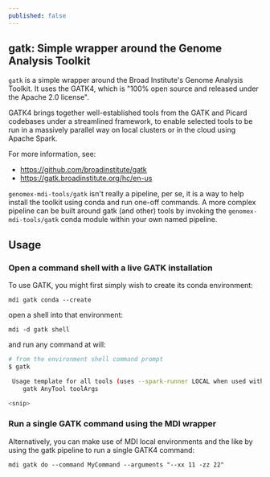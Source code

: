 ```yaml
---
published: false
---
```


## gatk: Simple wrapper around the Genome Analysis Toolkit

`gatk` is a simple wrapper around the Broad Institute's
Genome Analysis Toolkit. It uses the GATK4, which is
"100% open source and released under the Apache 2.0 license".

GATK4 brings together well-established tools from the GATK and 
Picard codebases under a streamlined framework, to enable selected 
tools to be run in a massively parallel way on local clusters or 
in the cloud using Apache Spark. 

For more information, see:

- https://github.com/broadinstitute/gatk 
- https://gatk.broadinstitute.org/hc/en-us

`genomex-mdi-tools/gatk` isn't really a pipeline, per se, 
it is a way to help install the toolkit using conda and 
run one-off commands. A more complex pipeline can be built 
around gatk (and other) tools by invoking the `genomex-mdi-tools/gatk`
conda module within your own named pipeline.

## Usage

### Open a command shell with a live GATK installation

To use GATK, you might first simply wish to 
create its conda environment:

```
mdi gatk conda --create
```

open a shell into that environment:

```
mdi -d gatk shell
```

and run any command at will:

```bash
# from the environment shell command prompt
$ gatk

 Usage template for all tools (uses --spark-runner LOCAL when used with a Spark tool)
    gatk AnyTool toolArgs

<snip>
```

### Run a single GATK command using the MDI wrapper

Alternatively, you can make use of MDI local environments and the like
by using the gatk pipeline to run a single GATK4 command:

```
mdi gatk do --command MyCommand --arguments "--xx 11 -zz 22"
```
